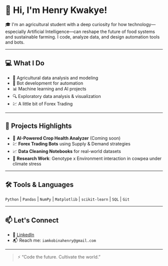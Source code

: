 
# 👋 Hi, I'm Henry Kwakye!

🎓 I'm an agricultural student with a deep curiosity for how technology—especially Artificial Intelligence—can reshape the future of food systems and sustainable farming. I code, analyze data, and design automation tools and bots.

---

## 💻 What I Do

- 🌾 Agricultural data analysis and modeling
- 🤖 Bot development for automation
- 📊 Machine learning and AI projects
- 🔍 Exploratory data analysis & visualization
- 💹 A little bit of Forex Trading

---

## 🚀 Projects Highlights

- 🧠 **AI-Powered Crop Health Analyzer** (Coming soon)
- 💹 **Forex Trading Bots** using Supply & Demand strategies
- 📈 **Data Cleaning Notebooks** for real-world datasets
- 🧪 **Research Work**: Genotype x Environment interaction in cowpea under climate stress

---

## 🛠️ Tools & Languages

`Python` | `Pandas` | `NumPy` | `Matplotlib` | `scikit-learn` |  `SQL` | `Git`

---

## 📫 Let's Connect

- 💼 [LinkedIn](www.linkedin.com/in/henrykwakye)
- 📬 Reach me: `iamkobinahenry@gmail.com`

---

> ⚡ “Code the future. Cultivate the world.”



<!---
Badkoby/Badkoby is a ✨ special ✨ repository because its `README.md` (this file) appears on your GitHub profile.
You can click the Preview link to take a look at your changes.
--->
